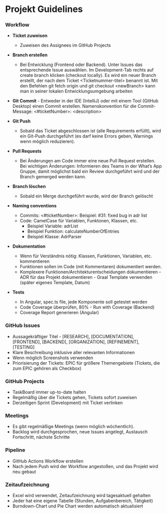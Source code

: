 # Projekt Guidelines

### Workflow

- **Ticket zuweisen** 
  - Zuweisen des Assignees im GitHub Projects
- **Branch erstellen** 
  - Bei Entwicklung (Frontend oder Backend). Unter Issues das entsprechende
    Issue auswählen. Im Development-Tab rechts auf create branch klicken (checkout locally). Es
    wird ein neuer Branch erstellt, der nach dem Ticket &lt;Ticketnummer-titel&gt; benannt ist. Mit
    den Befehlen git fetch origin und git checkout &lt;newBranch&gt; kann man in seiner lokalen
    Entwicklungsumgebung arbeiten
- **Git Commit** - Entweder in der IDE (IntelliJ) oder mit einem Tool (GitHub Desktop) einen
  Commit erstellen. Namenskonvention für die Commit-Message: &lt;#ticketNumber&gt;:
  &lt;description&gt;
- **Git Push** 
  - Sobald das Ticket abgeschlossen ist (alle Requirements erfüllt), wird ein Git-Push
    durchgeführt (es darf keine Errors geben, Warnings wenn möglich reduzieren).
- **Pull Requests** 
  - Bei Änderungen am Code immer eine neue Pull Request erstellen. Bei
    wichtigen Änderungen: Informieren des Teams in der What’s App Gruppe, damit möglichst
    bald ein Review durchgeführt wird und der Branch gemerged werden kann.
- **Branch löschen**
  - Sobald ein Merge durchgeführt wurde, wird der Branch gelöscht
- **Naming conventions**
  - Commits: <#ticketNumber>: <description> 	Beispiel: #31: fixed bug in adr list
  - Code: CamelCase für Variablen, Funktonen, Klassen, etc.
    - Beispiel Variable: adrList
    - Beispiel Funktion: calculateNumberOfEntries
    - Beispiel Klasse: AdrParser

- **Dokumentation**
  - Wenn für Verständnis nötig: Klassen, Funktionen, Variablen, etc. kommentieren
  - Funktionen sollen im Code (mit Kommentaren) dokumentiert werden.
  - Komplexere Funktionen/Architekturentscheidungen dokumentieren - ADR für das
    Projekt dokumentieren - Graal Template verwenden (später eigenes Template,
    Datum)
- **Tests**
  - In Angular, spec.ts file, jede Komponente soll getestet werden
  - Code Coverage überprüfen, 80% - Run with Coverage (Backend)
  - Coverage Report generieren (Angular)

### GitHub Issues
- Aussagekräftiger Titel - [RESEARCH], [DOCUMENTATION], [FRONTEND], [BACKEND], [ORGANIZATION], [REFINEMENT], [TESTING]
- Klare Beschreibung inklusive aller relevanten Informationen
- Wenn möglich Screenshots verwenden
- Priorisierung der Tickets: EPIC für größere Themengebiete (Tickets, die zum EPIC gehören als Checkbox)

### GitHub Projects
- TaskBoard immer up-to-date halten
- Regelmäßig über die Tickets gehen, Tickets sofort zuweisen
- Derzeitigen Sprint (Development) mit Ticket verlinken

### Meetings
- Es gibt regelmäßige Meetings (wenn möglich wöchentlich).
- Backlog wird durchgesprochen, neue Issues angelegt, Austausch Fortschritt, nächste Schritte

### Pipeline
- GitHub Actions Workflow erstellen
- Nach jedem Push wird der Workflow angestoßen, und das Projekt wird neu gebaut

### Zeitaufzeichnung
- Excel wird verwendet, Zeitaufzeichnung wird tagesaktuell gehalten
- Jeder hat eine eigene Tabelle (Stunden, Aufgabenbereich, Tätigkeit)
- Burndown-Chart und Pie Chart werden automatisch aktualisiert

